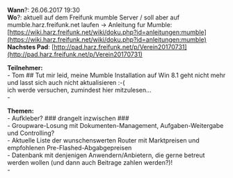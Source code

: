 **Wann**?: 26.06.2017 19:30  
**Wo**?: aktuell auf dem Freifunk mumble Server / soll aber auf mumble.harz.freifunk.net laufen -&gt; Anleitung fur Mumble: [https://wiki.harz.freifunk.net/wiki/doku.php?id=anleitungen:mumble](https://wiki.harz.freifunk.net/wiki/doku.php?id=anleitungen:mumble)  
**Nachstes Pad**: [http://pad.harz.freifunk.net/p/Verein20170731](http://pad.harz.freifunk.net/p/Verein20170731)  
  
**Teilnehmer:**  
    \- Tom ## Tut mir leid, meine Mumble Installation auf Win 8.1 geht nicht mehr und lasst sich auch nicht aktualisieren :-(   
        ich werde versuchen, zumindest hier mitzulesen...   
    -   
  
**Themen:**  
    \- Aufkleber? ### drangelt inzwischen ###   
    \- Groupware-Losung mit Dokumenten-Management, Aufgaben-Weitergabe und Controlling?  
    \- Aktuelle Liste der wunschenswerten Router mit Marktpreisen und empfohlenen Pre-Flashed-Abgabgepreisen  
    \- Datenbank mit denjenigen Anwendern/Anbietern, die gerne betreut werden wollen (und dann auch Beitrage zahlen werden?)!  
    -  
  
  

